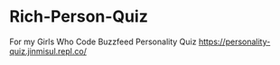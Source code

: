# Rich-Person-Quiz
For my Girls Who Code Buzzfeed Personality Quiz
https://personality-quiz.jinmisul.repl.co/
